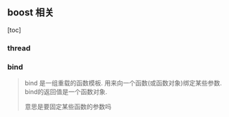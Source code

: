 ## boost 相关

[toc]

### thread

>

### bind

> bind 是一组重载的函数模板.
> 用来向一个函数(或函数对象)绑定某些参数. 
> bind的返回值是一个函数对象.
>
> 意思是要固定某些函数的参数吗

